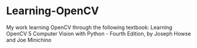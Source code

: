 # Learning-OpenCV
My work learning OpenCV through the following textbook: Learning OpenCV 5 Computer Vision with Python - Fourth Edition, by Joseph Howse and Joe Minichino
